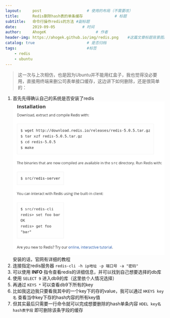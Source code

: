 ```yaml
---
layout:     post                    # 使用的布局（不需要改）
title:      Redis删除hash表的单条缓存              # 标题 
subtitle:   命令行操作redis的方法 #副标题
date:       2019-09-05            # 时间
author:     AhogeK                      # 作者
header-img: https://ahogek.github.io/img/redis.png    #这篇文章标题背景图片
catalog: true                       # 是否归档
tags:                               #标签
    - redis
    - ubuntu
---
```


>这一次与上次相仿，也是因为Ubuntu并不能用红盒子，我也觉得没必要用，直接用终端来删公司表单接口缓存，这边讲下如何删除，还是很简单的：
1. 首先先得确认自己的系统是否安装了redis
<a href="https://redis.io/download">![install](/img/Screenshot&#32;from&#32;2019-09-05&#32;09-24-25.png)</a>
安装的话，官网有详细的教程
2. 连接指定redis服务器
``redis-cli -h ip地址 -p 端口号 -a "密码"``
3. 可以使用 **INFO** 指令查看redis的详细信息，并可以找到自己想要选择的db库
4. 使用 ``SELECT 9`` 进入db9的库（这里依个人情况选择）
5. 再通过 ``KEYS *`` 可以查看db9下所有的key
6. 比如我这边我只要看我其中的一个key下的存的value，我可以通过 ``HKEYS key名`` 查看当中key下存的hash内容的所有key值
7. 但其实最后只需要一行命令就可以完成想要删除的hash单条内容
``HDEL key名 hash表字段`` 即可删除该条字段的缓存
